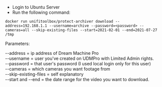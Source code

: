 * Login to Ubuntu Server
* Run the following command: 

`
docker run unifitoolbox/protect-archiver download --address=192.168.1.1 --username=archive --password=<password> --cameras=all --skip-existing-files --start=2021-02-01 --end=2021-07-27 /tmp
`

Parameters:

--address = ip address of Dream Machine Pro  
--username = user you've created on UDMPro with Limited Admin rights.  
--password = that user's password (I used local login only for this user)  
--cameras = which cameras you want footage from  
--skip-existing-files = self explanatory  
--start and --end = the date range for the video you want to download.   


